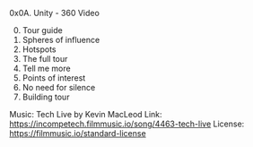 0x0A. Unity - 360 Video

0. Tour guide
1. Spheres of influence
2. Hotspots
3. The full tour
4. Tell me more
5. Points of interest
6. No need for silence
7. Building tour

Music:
Tech Live by Kevin MacLeod
Link: https://incompetech.filmmusic.io/song/4463-tech-live
License: https://filmmusic.io/standard-license